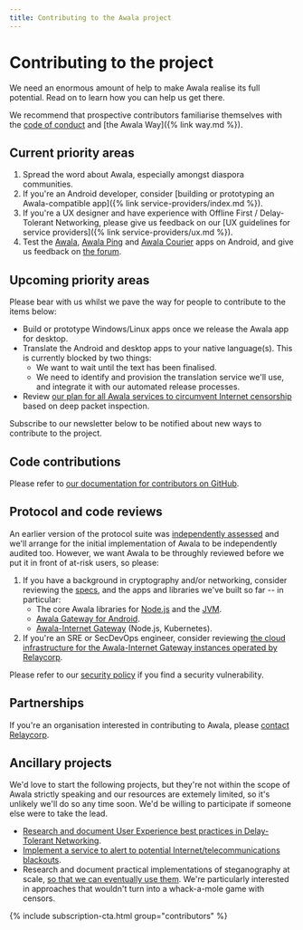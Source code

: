 ```yaml
---
title: Contributing to the Awala project
---
```


# Contributing to the project

We need an enormous amount of help to make Awala realise its full potential. Read on to learn how you can help us get there.

We recommend that prospective contributors familiarise themselves with the [code of conduct](https://github.com/relaycorp/.github/blob/master/CODE_OF_CONDUCT.md) and [the Awala Way]({% link way.md %}).

## Current priority areas

1. Spread the word about Awala, especially amongst diaspora communities.
1. If you're an Android developer, consider [building or prototyping an Awala-compatible app]({% link service-providers/index.md %}).
1. If you're a UX designer and have experience with Offline First / Delay-Tolerant Networking, please give us feedback on our [UX guidelines for service providers]({% link service-providers/ux.md %}).
1. Test the [Awala](https://play.google.com/store/apps/details?id=tech.relaycorp.gateway), [Awala Ping](https://play.google.com/store/apps/details?id=tech.relaycorp.ping) and [Awala Courier](https://play.google.com/store/apps/details?id=tech.relaycorp.courier) apps on Android, and give us feedback on [the forum](https://community.awala.network/).

## Upcoming priority areas

Please bear with us whilst we pave the way for people to contribute to the items below:

- Build or prototype Windows/Linux apps once we release the Awala app for desktop.
- Translate the Android and desktop apps to your native language(s). This is currently blocked by two things:
  - We want to wait until the text has been finalised.
  - We need to identify and provision the translation service we'll use, and integrate it with our automated release processes.
- Review [our plan for all Awala services to circumvent Internet censorship](https://github.com/relaycorp/relayverse/issues/4) based on deep packet inspection.

Subscribe to our newsletter below to be notified about new ways to contribute to the project.

## Code contributions

Please refer to [our documentation for contributors on GitHub](https://github.com/relaycorp/.github/blob/master/CONTRIBUTING.md).

## Protocol and code reviews

An earlier version of the protocol suite was [independently assessed](../archives/security-audit-2019-03.pdf) and we'll arrange for the initial implementation of Awala to be independently audited too. However, we want Awala to be throughly reviewed before we put it in front of at-risk users, so please:

1. If you have a background in cryptography and/or networking, consider reviewing the [specs](https://specs.awala.network/), and the apps and libraries we've built so far -- in particular:
    - The core Awala libraries for [Node.js](https://github.com/relaycorp/relaynet-core-js) and the [JVM](https://github.com/relaycorp/relaynet-jvm).
    - [Awala Gateway for Android](https://github.com/relaycorp/relaynet-gateway-android).
    - [Awala-Internet Gateway](https://github.com/relaycorp/relaynet-internet-gateway) (Node.js, Kubernetes).
1. If you're an SRE or SecDevOps engineer, consider reviewing [the cloud infrastructure for the Awala-Internet Gateway instances operated by Relaycorp](https://github.com/relaycorp/cloud-gateway).

Please refer to our [security policy](https://github.com/relaycorp/.github/blob/master/SECURITY.md) if you find a security vulnerability.

## Partnerships

If you're an organisation interested in contributing to Awala, please [contact Relaycorp](https://relaycorp.tech).

## Ancillary projects

We'd love to start the following projects, but they're not within the scope of Awala strictly speaking and our resources are extemely limited, so it's unlikely we'll do so any time soon. We'd be willing to participate if someone else were to take the lead.

- [Research and document User Experience best practices in Delay-Tolerant Networking](https://github.com/relaycorp/relayverse/issues/26).
- [Implement a service to alert to potential Internet/telecommunications blackouts](https://github.com/relaycorp/relayverse/issues/9).
- Research and document practical implementations of steganography at scale, [so that we can eventually use them](https://github.com/relaynet/specs/issues/44). We're particularly interested in approaches that wouldn't turn into a whack-a-mole game with censors.

{% include subscription-cta.html group="contributors" %}
